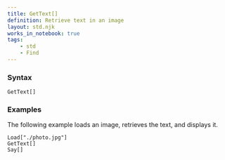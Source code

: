 ```yaml
---
title: GetText[]
definition: Retrieve text in an image
layout: std.njk
works_in_notebook: true
tags:
    - std
    - Find
---
```


### Syntax

```
GetText[]
```

### Examples

The following example loads an image, retrieves the text, and displays it.

```
Load["./photo.jpg"]
GetText[]
Say[]
```
